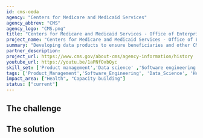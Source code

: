 ```yaml
---
id: cms-oeda
agency: "Centers for Medicare and Medicaid Services"
agency_abbrev: "CMS"
agency_logo: "CMS.png"
title: "Centers for Medicare and Medicaid Services - Office of Enterprise Data & Analytics"
project_name: "Centers for Medicare and Medicaid Services - Office of Enterprise Data & Analytics"
summary: "Developing data products to ensure beneficiaries and other CMS stakeholders can make informed decisions."
partner_description:  
project_url: https://www.cms.gov/about-cms/agency-information/history
youtube_url: https://youtu.be/1aPNfOxbQyc
skill_set: ['Product management','Data science' ,'Software engineering']
tags: ['Product_Management','Software_Engineering', 'Data_Science', 'Health', 'Capacity_Building']
impact_area: ["Health", "Capacity building"]
status: ["current"]
---
```


## The challenge



## The solution 

